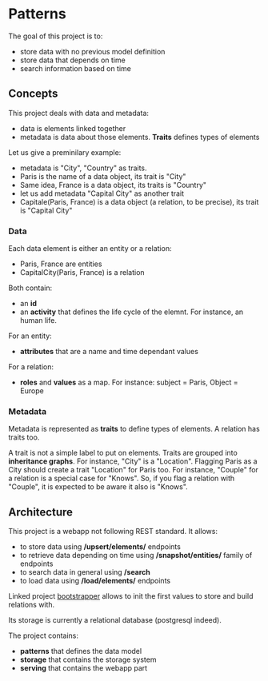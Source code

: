 # Patterns

The goal of this project is to:
* store data with no previous model definition
* store data that depends on time
* search information based on time

## Concepts

This project deals with data and metadata:
* data is elements linked together
* metadata is data about those elements. **Traits** defines types of elements

Let us give a preminilary example:
* metadata is "City", "Country" as traits. 
* Paris is the name of a data object, its trait is "City"
* Same idea, France is a data object, its traits is "Country"
* let us add metadata "Capital City" as another trait
* Capitale(Paris, France) is a data object (a relation, to be precise), its trait is "Capital City"

### Data 

Each data element is either an entity or a relation:
* Paris, France are entities
* CapitalCity(Paris, France) is a relation

Both contain:
* an **id** 
* an **activity** that defines the life cycle of the elemnt. For instance, an human life. 

For an entity:
* **attributes** that are a name and time dependant values

For a relation:
* **roles** and **values** as a map. For instance: subject = Paris, Object = Europe


### Metadata

Metadata is represented as **traits** to define types of elements. 
A relation has traits too. 


A trait is not a simple label to put on elements. 
Traits are grouped into **inheritance graphs**. 
For instance, "City" is a "Location". 
Flagging Paris as a City should create a trait "Location" for Paris too.
For instance, "Couple" for a relation is a special case for "Knows". 
So, if you flag a relation with "Couple", it is expected to be aware it also is "Knows". 



## Architecture

This project is a webapp not following REST standard. 
It allows:
* to store data using **/upsert/elements/** endpoints
* to retrieve data depending on time using **/snapshot/entities/** family of endpoints
* to search data in general using **/search**
* to load data using **/load/elements/** endpoints

Linked project [bootstrapper](https://github.com/zefrenchwan/bootstrapper) allows to init the first values to store and build relations with. 

Its storage is currently a relational database (postgresql indeed). 

The project contains:
* **patterns** that defines the data model
* **storage** that contains the storage system
* **serving** that contains the webapp part